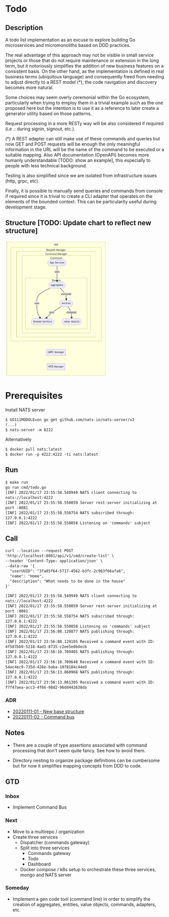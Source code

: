 # Todo

## Description

A todo list implementation as an excuse to explore building Go microservices and micromonoliths based on DDD practices.

The real advantage of this approach may not be visible in small service projects or those that do not require maintenance or extension in the long term, but it notoriously simplifies the addition of new business features on a consistent basis. On the other hand, as the implementation is defined in real business terms (ubiquitous language) and consequently freed from needing to adjust directly to a REST model (*), the code navigation and discovery becomes more natural.

Some choices may seem overly ceremonial within the Go ecosystem, particularly when trying to employ them in a trivial example such as the one proposed here but the intention is to use it as a reference to later create a generator utility based on those patterns.

Request processing in a more RESTy way will be also considered if required (i.e .: during signin, signout, etc.).

(*) A REST adapter can still make use of these commands and queries but now GET and POST requests will be enough the only meaningful information in the URL will be the name of the command to be executed or a suitable mapping. Also API documentation (OpenAPI) becomes more humanly understandable [TODO: show an example], this especially to people with less technical background.

Testing is also simplified since we are isolated from infrastructure issues (http, grpc, etc).

Finally, it is possible to manually send queries and commands from console if required since it is trivial to create a CLI adapter that operates on the elements of the bounded context. This can be particularity useful during development stage.

## Structure [TODO: Update chart to reflect new structure]
<img src="docs/images/first-draft.png?raw=true" alt="Draft" width="320">

# Prerequisites
Install NATS server
```shell
$ GO111MODULE=on go get github.com/nats-io/nats-server/v2
(...)
$ nats-server -m 8222
```

Alternatively
```shell
$ docker pull nats:latest
$ docker run -p 4222:4222 -ti nats:latest
````

## Run
```shell
$ make run
go run cmd/todo.go
[INF] 2022/01/17 23:55:58.549949 NATS client connecting to nats://localhost:4222
[INF] 2022/01/17 23:55:58.550059 Server rest-server initializing at port :8081
[INF] 2022/01/17 23:55:58.550754 NATS subscribed through: 127.0.0.1:4222
[INF] 2022/01/17 23:55:58.550858 Listening on 'commands' subject
```

## Call
```shell
curl --location --request POST 'http://localhost:8081/api/v1/cmd/create-list' \
--header 'Content-Type: application/json' \
--data-raw '{
  "userUUID": "3fa85f64-5717-4562-b3fc-2c963f66afa6",
  "name": "Home",
  "description": "What needs to be done in the house"
}'
```

```shell
[INF] 2022/01/17 23:55:58.549949 NATS client connecting to nats://localhost:4222
[INF] 2022/01/17 23:55:58.550059 Server rest-server initializing at port :8081
[INF] 2022/01/17 23:55:58.550754 NATS subscribed through: 127.0.0.1:4222
[INF] 2022/01/17 23:55:58.550858 Listening on 'commands' subject
[INF] 2022/01/17 23:56:08.128877 NATS publishing through: 127.0.0.1:4222
[INF] 2022/01/17 23:56:08.129185 Received a command event with ID: 4f587bb9-5218-4ad1-8735-c2ee5e0b4ecb
[INF] 2022/01/17 23:56:10.709405 NATS publishing through: 127.0.0.1:4222
[INF] 2022/01/17 23:56:10.709648 Received a command event with ID: 54ac4ec9-735d-428e-baba-1078184c44e9
[INF] 2022/01/17 23:56:13.860968 NATS publishing through: 127.0.0.1:4222
[INF] 2022/01/17 23:56:13.861305 Received a command event with ID: f7f47aea-acc3-4f66-98d2-96dd442638da
```

### ADR

* [20220111-01 - New base structure](docs/adr/20220111-01-New-base-structure.md)
* [20220111-02 - Command bus](docs/adr/20220111-02-Command-bus.md)

## Notes

* There are a couple of type assertions associated with command processing that don't seem quite fancy. See how to avoid them.

* Directory nesting to organize package definitions can be cumbersome but for now it simplifies mapping concepts from DDD to code.

## GTD
### Inbox
* Implement Command Bus

### Next
* Move to a multirepo / organization
* Create three services
  * Dispatcher (commands gateway)
  * Split into three services
    * Commands gateway
    * Todo
    * Dashboard
  * Docker compose / k8s setup to orchestrate these three services, mongo and NATS server

### Someday
* Implement a gen code tool (command line) in order to simplify the creation of aggregates, entities, value objects, commands, adapters, etc.

